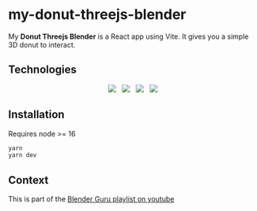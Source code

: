 # my-donut-threejs-blender

My **Donut Threejs Blender** is a React app using Vite. It gives you a simple 3D donut to interact.

## Technologies

<p align="center">
    <img src="https://img.shields.io/badge/vite-%23646CFF.svg?style=for-the-badge&logo=vite&logoColor=white" />
    &nbsp;
    <img src="https://img.shields.io/badge/react-%2320232a.svg?style=for-the-badge&logo=react&logoColor=%2361DAFB" />
    &nbsp;
    <img src="https://img.shields.io/badge/threejs-black?style=for-the-badge&logo=three.js&logoColor=white" />
    &nbsp;
    <img src="https://img.shields.io/badge/blender-%23F5792A.svg?style=for-the-badge&logo=blender&logoColor=white" />
</p>

## Installation

Requires node >= 16

```bash
yarn
yarn dev
```

## Context

This is part of the [Blender Guru playlist on youtube](https://www.youtube.com/watch?v=nIoXOplUvAw&list=PLjEaoINr3zgFX8ZsChQVQsuDSjEqdWMAD)
